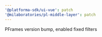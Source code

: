 ```yaml
---
'@platforma-sdk/ui-vue': patch
'@milaboratories/pl-middle-layer': patch
---
```


PFrames version bump, enabled fixed filters

